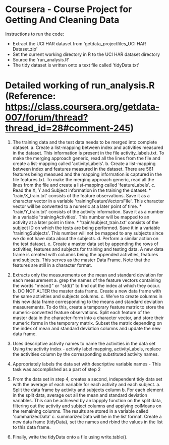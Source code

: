 Coursera - Course Project for Getting And Cleaning Data
=======================================================

Instructions to run the code:
* Extract the UCI HAR dataset from 'getdata_projectfiles_UCI HAR Dataset.zip'
* Set the current working directory in R to the UCI HAR dataset directory
* Source the 'run_analysis.R'
* The tidy dataset is written onto a text file called 'tidyData.txt'

Detailed working of run_analysis.R (Reference: https://class.coursera.org/getdata-007/forum/thread?thread_id=28#comment-245)
===============================
1. The training data and the test data needs to be merged into complete dataset.
	a. Create a list-mapping between index and activities measured in the dataset. This information is present in the file activity_labels.txt. To make the merging approach generic, read all the lines from the file and create a list-mapping called 'activityLabels'.
	b. Create a list-mapping between index and features measured in the dataset. There are 561 features being measued and the mapping information is captured in the file features.txt. To make the merging approach generic, read all the lines from the file and create a list-mapping called 'featureLabels'.
	c. Read the X, Y and Subject information in the training the dataset. 
		* 'train/X_train.txt' consists of the feature observations. Save it as a character vector in a variable 'trainingFeatureVectorsFile'. This character vector will be converted to a numeric at a later point of time.
		* 'train/Y_train.txt' consists of the activity information. Save it as a number in a variable 'trainingActivities'. This number will be mapped to an activity at a later point in time.
		* 'train/subject_train.txt' consists of the subject ID on which the tests are being performed. Save it in a variable 'trainingSubjects'. This number will not be mapped to any subjects since we do not have data about the subjects.
	d. Perform a similar action on the test dataset.
	e. Create a master data set by appending the rows of activities, features and subjects for training and testing data. A new data frame is created with columns being the appended activities, features and subjects. This serves as the master Data Frame. Note that the features are still in a character format.

2. Extracts only the measurements on the mean and standard deviation for each measurement
	a. grep the names of the feature vectors containing the words "mean()" or "std()" to find out the index at which they occur.
	b. DO NOT ALTER the master data frame. Create a new data frame with the same activities and subjects columns. 
	c. We've to create columns in this new data frame corresponding to the means and standard deviation measurements. To do this, create a temporary feature matrix to store the numeric-converted feature observations. Split each feature of the master data in the character-form into a character vector, and store their numeric forms in the temporary matrix. Subset the matrix depending on the index of mean and standard deviation columns and update the new data frame.

3. Uses descriptive activity names to name the activities in the data set
	Using the activity index - activity label mapping, activityLabels, replace the activities column by the corresponding substituted activity names.

4. Appropriately labels the data set with descriptive variable names - This task was accomplished as a part of step 2

5. From the data set in step 4, creates a second, independent tidy data set with the average of each variable for each activity and each subject.
	a. Split the data frame by activity and subjects column
	b. For each element in the split data, average out all the mean and standard deviation variables. This can be achieved by an lappply function on the split data, filtering out the activity and subject columns and applying colMeans on the remaining columns. The results are stored in a variable called 'summarizedData'
	c. summarizedData will be in the list format. Create a new data frame (tidyData), set the names and rbind the values in the list to this data frame.
6. Finally, write the tidyData onto a file using write.table().